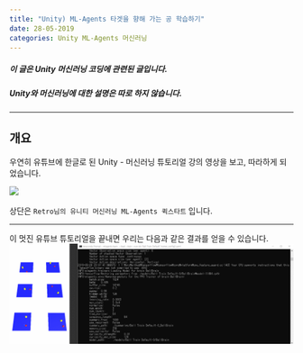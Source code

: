 ```yaml
---
title: "Unity) ML-Agents 타겟을 향해 가는 공 학습하기"
date: 28-05-2019
categories: Unity ML-Agents 머신러닝
---
```


##### 이 글은 Unity 머신러닝 코딩에 관련된 글입니다.
##### Unity와 머신러닝에 대한 설명은 따로 하지 않습니다.

---
## 개요
우연히 유튜브에 한글로 된 Unity - 머신러닝 튜토리얼 강의 영상을 보고, 따라하게 되었습니다.

[![](http://img.youtube.com/vi/twcmguIedhY/0.jpg)](https://www.youtube.com/watch?v=twcmguIedhY&list=PLctzObGsrjfwYHL1obWlVdPRbpubkuKWp)

상단은 `Retro님의 유니티 머신러닝 ML-Agents 퀵스타트` 입니다.

---
이 멋진 유튜브 튜토리얼을 끝내면 우리는 다음과 같은 결과를 얻을 수 있습니다.
![](https://github.com/KorStrix/korstrix.github.io/blob/master/_images/2019-05-28-ML_Agent_Orign.gif?raw=true)
